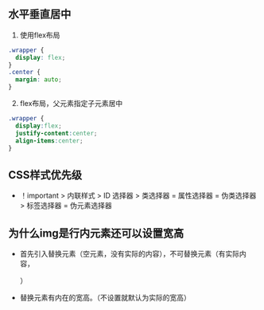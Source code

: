 ## 水平垂直居中
1. 使用flex布局
```CSS
.wrapper {
  display: flex;
}
.center {
  margin: auto;
}
```
2. flex布局，父元素指定子元素居中
```CSS
.wrapper {
  display:flex;
  justify-content:center;
  align-items:center;
}
```
## CSS样式优先级
- ！important > 内联样式 > ID 选择器 > 类选择器 = 属性选择器 = 伪类选择器 > 标签选择器 = 伪元素选择器
## 为什么img是行内元素还可以设置宽高
- 首先引入替换元素（空元素，没有实际的内容），不可替换元素（有实际内容，<p>）
- 替换元素有内在的宽高。（不设置就默认为实际的宽高）
